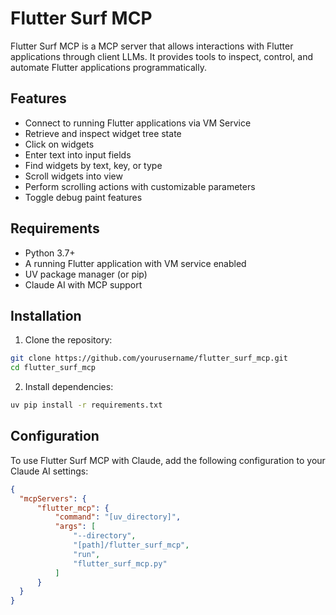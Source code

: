 # Flutter Surf MCP

Flutter Surf MCP is a MCP server that allows interactions with Flutter applications through client LLMs. It provides tools to inspect, control, and automate Flutter applications programmatically.

## Features

- Connect to running Flutter applications via VM Service
- Retrieve and inspect widget tree state
- Click on widgets
- Enter text into input fields
- Find widgets by text, key, or type
- Scroll widgets into view
- Perform scrolling actions with customizable parameters
- Toggle debug paint features

## Requirements

- Python 3.7+
- A running Flutter application with VM service enabled
- UV package manager (or pip)
- Claude AI with MCP support

## Installation

1. Clone the repository:

```bash
git clone https://github.com/yourusername/flutter_surf_mcp.git
cd flutter_surf_mcp
```

2. Install dependencies:

```bash
uv pip install -r requirements.txt
```

## Configuration

To use Flutter Surf MCP with Claude, add the following configuration to your Claude AI settings:

```json
{
  "mcpServers": {
      "flutter_mcp": {
          "command": "[uv_directory]",
          "args": [
              "--directory",
              "[path]/flutter_surf_mcp",
              "run",
              "flutter_surf_mcp.py"
          ]
      }
  }
}
```